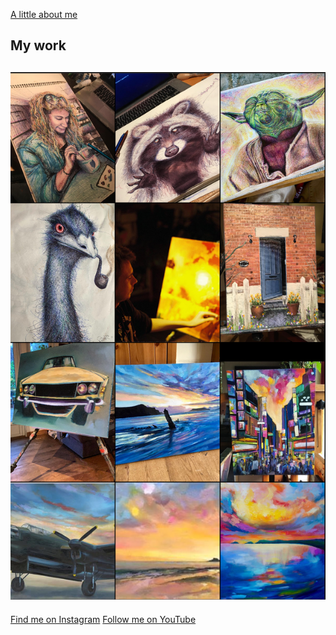 [A little about me](https://www.youtube.com/watch?v=sYPz9S7p2Fs)
## My work
![My work](/images/insta_wall.png "My work")
---
[Find me on Instagram](https://www.instagram.com/pedropaints/)
[Follow me on YouTube](https://www.youtube.com/@peterumbleart)
